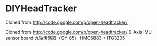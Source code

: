 # DIYHeadTracker
Cloned from http://code.google.com/p/open-headtracker/

Cloned from http://code.google.com/p/open-headtracker/
9-Axis IMU sensor board 九轴传感器（GY-85） 
HMC5883 + ITG3205 
